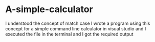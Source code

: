 # A-simple-calculator
I understood the concept of match case 
I wrote a program using this concept for a simple command line calculator in visual studio
and I executed the file in the terminal and I got the required output
